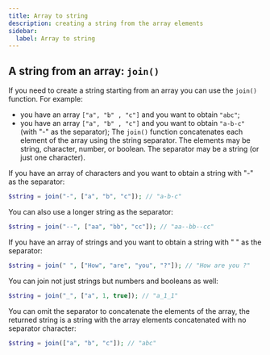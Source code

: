 ```yaml
---
title: Array to string
description: creating a string from the array elements
sidebar:
  label: Array to string
---
```


## A string from an array:  `join()`

If you need to create a string starting from an array you can use the `join()` function.
For example:
- you have an array `["a", "b" , "c"]` and you want to obtain `"abc"`;
- you have an array `["a", "b" , "c"]` and you want to obtain `"a-b-c"` (with "-" as the separator);
The `join()` function concatenates each element of the array using the string separator.
The elements may be string, character, number, or boolean.
The separator may be a string (or just one character).

If you have an array of characters and you want to obtain a string with "-" as the separator:
```php
$string = join("-", ["a", "b", "c"]); // "a-b-c"
```
You can also use a longer string as the separator:
```php
$string = join("--", ["aa", "bb", "cc"]); // "aa--bb--cc"
```

If you have an array of strings and you want to obtain a string with " " as the separator:
```php
$string = join(" ", ["How", "are", "you", "?"]); // "How are you ?"
```
You can join not just strings but numbers and booleans as well:
```php
$string = join("_", ["a", 1, true]); // "a_1_1"
```

You can omit the separator to concatenate the elements of the array, the returned string is a string with the array elements concatenated with no separator character:
```php
$string = join(["a", "b", "c"]); // "abc"
```
